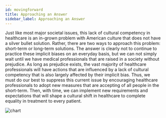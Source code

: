 ```yaml
---
id: movingforward
title: Approaching an Answer
sidebar_label: Approaching an Answer
---
```


Just like most major societal issues, this lack of cultural competency in healthcare is an in-grown problem with American culture that does not have a silver bullet solution. Rather, there are two ways to approach this problem: short-term or long-term solutions. The answer is clearly not to continue to practice these implicit biases on an everyday basis, but we can not simply wait until we have medical professionals that are raised in a society without prejudice. As long as prejudice exists, the vast majority of healthcare professionals will have actions that are influenced by a lack of cultural competency that is also largely affected by their implicit bias. Thus, we must do our best to suppress this current issue by encouraging healthcare professionals to adopt new measures that are accepting of all people in the short-term. Then, with time, we can implement new requirements and expectations that will shape a cultural shift in healthcare to complete equality in treatment to every patient.

![chart](/img/cc_techniques.jpg)